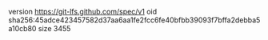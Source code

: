 version https://git-lfs.github.com/spec/v1
oid sha256:45adce423457582d37aa6aa1fe2fcc6fe40bfbb39093f7bffa2debba5a10cb80
size 3455
